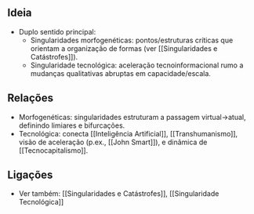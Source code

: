 
## Ideia
- Duplo sentido principal:
  - Singularidades morfogenéticas: pontos/estruturas críticas que orientam a organização de formas (ver [[Singularidades e Catástrofes]]).
  - Singularidade tecnológica: aceleração tecnoinformacional rumo a mudanças qualitativas abruptas em capacidade/escala.

## Relações
- Morfogenéticas: singularidades estruturam a passagem virtual→atual, definindo limiares e bifurcações.
- Tecnológica: conecta [[Inteligência Artificial]], [[Transhumanismo]], visão de aceleração (p.ex., [[John Smart]]), e dinâmica de [[Tecnocapitalismo]].

## Ligações
- Ver também: [[Singularidades e Catástrofes]], [[Singularidade Tecnológica]] 

